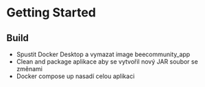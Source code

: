 # Getting Started

## Build
- Spustit Docker Desktop a vymazat image beecommunity_app
- Clean and package aplikace aby se vytvořil nový JAR soubor se změnami
- Docker compose up nasadí celou aplikaci
